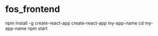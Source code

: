 # fos_frontend

npm install -g create-react-app
create-react-app my-app-name
cd my-app-name
npm start